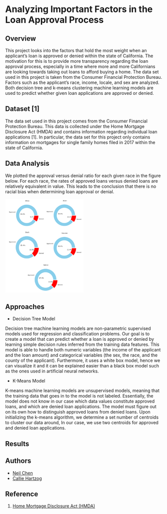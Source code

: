 # Analyzing Important Factors in the Loan Approval Process


## Overview

This project looks into the factors that hold the most weight when an applicant’s loan is approved or denied within
the state of California. The motivation for this is to provide more transparency regarding the loan approval process, especially in
a time where more and more Californians are looking towards taking out loans to afford buying a home. The data set used in
this project is taken from the Consumer Financial Protection Bureau. Factors such as the applicant’s race, income, locale,
and sex are analyzed. Both decision tree and k-means clustering machine learning models are used to predict whether given loan
applications are approved or denied.

## Dataset [1]

The data set used in this project comes from the Consumer
Financial Protection Bureau. This data is collected under the
Home Mortgage Disclosure Act (HMDA) and contains information
regarding individual loan applications [1]. In particular,
the data set for this project only contains information on
mortgages for single family homes filed in 2017 within the
state of California.

## Data Analysis

We plotted the approval versus denial ratio for
each given race in the figure below. For each race, the rates of
approved loans versus denied loans are relatively equivalent
in value. This leads to the conclusion that there is no racial
bias when determining loan approval or denial.

<picture>
  <img src="https://github.com/neilchen1998/loan-approval-analysis/blob/main/graphs/approval-vs-denial-rate-by-race.png" width="250" height="300">
</picture>

## Approaches

* Decision Tree Model

Decision tree machine learning models are non-parametric
supervised models used for regression and classification problems.
Our goal is to create a model that can predict whether a
loan is approved or denied by learning simple decision rules
inferred from the training data features. This model is able
to handle both numeric variables (the income of the applicant
and the loan amount) and categorical variables (the sex, the
race, and the county of the applicant). Furthermore, it uses
a white box model, hence we can visualize it and it can be
explained easier than a black box model such as the ones used
in artificial neural networks.

* K-Means Model

K-means machine learning models are unsupervised models,
meaning that the training data that goes in to the model is
not labeled. Essentially, the model does not know in our case
which data values constitute approved loans, and which are
denied loan applications. The model must figure out on its
own how to distinguish approved loans from denied loans.
Upon initializing the k-means algorithm, we determine a set
number of centroids to cluster our data around, In our case, we
use two centroids for approved and denied loan applications.

## Results

<!-- * Naive Bayes

<picture>
  <img src="https://github.com/neilchen1998/image-segmentation-project/blob/main/results/naive-bayes-result.jpg" width="250" height="250">
</picture> -->

## Authors

* [Neil Chen](pychen@ucsd.edu)
* [Callie Hartzog](chartzog@ucsd.edu)

## Reference

1. [Home Mortgage Disclosure Act (HMDA)](https://www.consumerfinance.gov/data-research/hmda/historic-data/)
